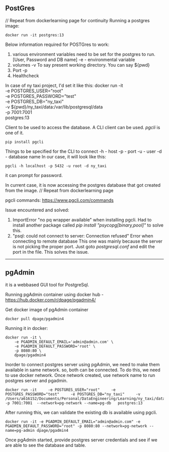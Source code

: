 PostGres
-- 
// Repeat from dockerlearning page for continuity
Running a postgres image:

    docker run -it postgres:13

Below information required for POSTGres to work:
1. various environment variables need to be set for the postgres to run. [User, Password and DB name]
    -e - environmental variable
2. volumes -v 
    To say present working directory. You can say ${pwd}
3. Port  -p
4. Healthcheck


In case of ny taxi project, I'd set it like this:
    docker run -it \
    -e POSTGRES_USER="root" \
    -e POSTGRES_PASSWORD="test" \
    -e POSTGRES_DB="ny_taxi" \
    -v ${pwd}/ny_taxi/data:/var/lib/postgresql/data \
    -p 7001:7001 \
    postgres:13

Client to be used to access the database. A CLI client can be used. *pgcli* is one of it.
    
    pip install pgcli

Things to be specified for the CLI to connect
    -h - host
    -p - port
    -u - user
    -d - database name
In our case, it will look like this:
    
    pgcli -h localhost -p 5432 -u root -d ny_taxi

it can prompt for password.

In current case, it is now accessing the postgres database that got created from the image.
// Repeat from dockerlearning page

pgcli commands:
https://www.pgcli.com/commands



Issue encountered and solved:
1. ImportError "no pq wrapper available" when installing pgcli.
    Had to install another package called *pip install "psycopg[binary,pool]"* to solve this.
2. "psql: could not connect to server: Connection refused" Error when connecting to remote database
    This one was mainly because the server is not picking the proper port.
    Just goto *postgresql.conf* and edit the port in the file. This solves the issue.

_____

pgAdmin
-- 

it is a webbased GUI tool for PostgreSql.

Running pgAdmin container using docker hub - https://hub.docker.com/r/dpage/pgadmin4/

Get docker image of pgAdmin container

    docker pull dpage/pgadmin4

Running it in docker:

    docker run -it \
        -e PGADMIN_DEFAULT_EMAIL='admin@admin.com' \
        -e PGADMIN_DEFAULT_PASSWORD='root' \
        -p 8080:80 \
        dpage/pgadmin4


Inorder to connect postgres server using pgAdmin, we need to make them available in same network. so, both can be connected. To do this, we need to use docker network. Once network created, use network name to run postgres server and pgadmin.

    docker run -it     -e POSTGRES_USER="root"     -e POSTGRES_PASSWORD="test"     -e POSTGRES_DB="ny_taxi"     -v /Users/a616152/Documents/Personal/DataEngineering/Learning/ny_taxi/data:/var/lib/postgresql/data     -p 7001:7001  --network=pg-network --name=pg-db   postgres:13

After running this, we can validate the existing db is available using pgcli.


    docker run -it -e PGADMIN_DEFAULT_EMAIL="admin@admin.com" -e PGADMIN_DEFAULT_PASSWORD="root" -p 8080:80 --network=pg-network --name=pg-admin dpage/pgadmin4


Once pgAdmin started, provide postgres server credentials and see if we are able to see the database and table.
